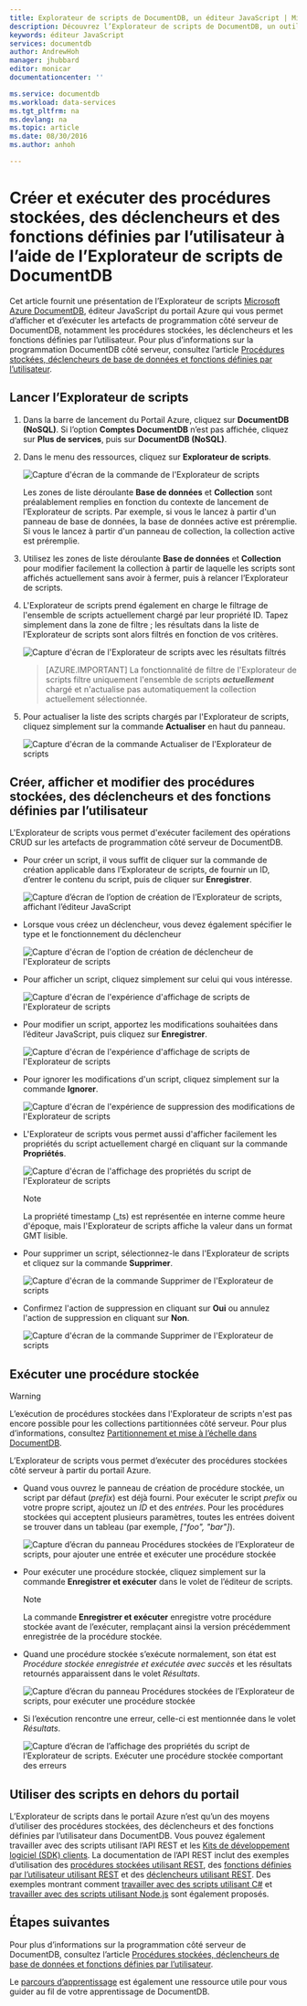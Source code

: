 ```yaml
---
title: Explorateur de scripts de DocumentDB, un éditeur JavaScript | Microsoft Docs
description: Découvrez l’Explorateur de scripts de DocumentDB, un outil du portail Azure qui permet de gérer les artefacts de programmation côté serveur de DocumentDB, notamment les procédures stockées, les déclencheurs et les fonctions définies par l’utilisateur.
keywords: éditeur JavaScript
services: documentdb
author: AndrewHoh
manager: jhubbard
editor: monicar
documentationcenter: ''

ms.service: documentdb
ms.workload: data-services
ms.tgt_pltfrm: na
ms.devlang: na
ms.topic: article
ms.date: 08/30/2016
ms.author: anhoh

---
```

# Créer et exécuter des procédures stockées, des déclencheurs et des fonctions définies par l’utilisateur à l’aide de l’Explorateur de scripts de DocumentDB
Cet article fournit une présentation de l’Explorateur de scripts [Microsoft Azure DocumentDB](https://azure.microsoft.com/services/documentdb/), éditeur JavaScript du portail Azure qui vous permet d’afficher et d’exécuter les artefacts de programmation côté serveur de DocumentDB, notamment les procédures stockées, les déclencheurs et les fonctions définies par l’utilisateur. Pour plus d’informations sur la programmation DocumentDB côté serveur, consultez l’article [Procédures stockées, déclencheurs de base de données et fonctions définies par l’utilisateur](documentdb-programming.md).

## Lancer l’Explorateur de scripts
1. Dans la barre de lancement du Portail Azure, cliquez sur **DocumentDB (NoSQL)**. Si l’option **Comptes DocumentDB** n’est pas affichée, cliquez sur **Plus de services**, puis sur **DocumentDB (NoSQL)**.
2. Dans le menu des ressources, cliquez sur **Explorateur de scripts**.
   
    ![Capture d'écran de la commande de l'Explorateur de scripts](./media/documentdb-view-scripts/scriptexplorercommand.png)
   
    Les zones de liste déroulante **Base de données** et **Collection** sont préalablement remplies en fonction du contexte de lancement de l’Explorateur de scripts. Par exemple, si vous le lancez à partir d'un panneau de base de données, la base de données active est préremplie. Si vous le lancez à partir d'un panneau de collection, la collection active est préremplie.
3. Utilisez les zones de liste déroulante **Base de données** et **Collection** pour modifier facilement la collection à partir de laquelle les scripts sont affichés actuellement sans avoir à fermer, puis à relancer l’Explorateur de scripts.
4. L'Explorateur de scripts prend également en charge le filtrage de l'ensemble de scripts actuellement chargé par leur propriété ID. Tapez simplement dans la zone de filtre ; les résultats dans la liste de l’Explorateur de scripts sont alors filtrés en fonction de vos critères.
   
    ![Capture d'écran de l'Explorateur de scripts avec les résultats filtrés](./media/documentdb-view-scripts/scriptexplorerfilterresults.png)

    > [AZURE.IMPORTANT] La fonctionnalité de filtre de l'Explorateur de scripts filtre uniquement l'ensemble de scripts ***actuellement*** chargé et n'actualise pas automatiquement la collection actuellement sélectionnée.

1. Pour actualiser la liste des scripts chargés par l'Explorateur de scripts, cliquez simplement sur la commande **Actualiser** en haut du panneau.
   
    ![Capture d'écran de la commande Actualiser de l'Explorateur de scripts](./media/documentdb-view-scripts/scriptexplorerrefresh.png)

## Créer, afficher et modifier des procédures stockées, des déclencheurs et des fonctions définies par l’utilisateur
L'Explorateur de scripts vous permet d'exécuter facilement des opérations CRUD sur les artefacts de programmation côté serveur de DocumentDB.

* Pour créer un script, il vous suffit de cliquer sur la commande de création applicable dans l’Explorateur de scripts, de fournir un ID, d’entrer le contenu du script, puis de cliquer sur **Enregistrer**.
  
    ![Capture d’écran de l’option de création de l’Explorateur de scripts, affichant l’éditeur JavaScript](./media/documentdb-view-scripts/scriptexplorercreatecommand.png)
* Lorsque vous créez un déclencheur, vous devez également spécifier le type et le fonctionnement du déclencheur
  
    ![Capture d'écran de l'option de création de déclencheur de l'Explorateur de scripts](./media/documentdb-view-scripts/scriptexplorercreatetrigger.png)
* Pour afficher un script, cliquez simplement sur celui qui vous intéresse.
  
    ![Capture d'écran de l'expérience d'affichage de scripts de l'Explorateur de scripts](./media/documentdb-view-scripts/scriptexplorerviewscript.png)
* Pour modifier un script, apportez les modifications souhaitées dans l’éditeur JavaScript, puis cliquez sur **Enregistrer**.
  
    ![Capture d'écran de l'expérience d'affichage de scripts de l'Explorateur de scripts](./media/documentdb-view-scripts/scriptexplorereditscript.png)
* Pour ignorer les modifications d'un script, cliquez simplement sur la commande **Ignorer**.
  
    ![Capture d'écran de l'expérience de suppression des modifications de l'Explorateur de scripts](./media/documentdb-view-scripts/scriptexplorerdiscardchanges.png)
* L'Explorateur de scripts vous permet aussi d'afficher facilement les propriétés du script actuellement chargé en cliquant sur la commande **Propriétés**.
  
    ![Capture d'écran de l'affichage des propriétés du script de l'Explorateur de scripts](./media/documentdb-view-scripts/scriptproperties.png)
  
  > [!NOTE]
  > La propriété timestamp (\_ts) est représentée en interne comme heure d'époque, mais l'Explorateur de scripts affiche la valeur dans un format GMT lisible.
  > 
  > 
* Pour supprimer un script, sélectionnez-le dans l'Explorateur de scripts et cliquez sur la commande **Supprimer**.
  
    ![Capture d'écran de la commande Supprimer de l'Explorateur de scripts](./media/documentdb-view-scripts/scriptexplorerdeletescript1.png)
* Confirmez l'action de suppression en cliquant sur **Oui** ou annulez l'action de suppression en cliquant sur **Non**.
  
    ![Capture d'écran de la commande Supprimer de l'Explorateur de scripts](./media/documentdb-view-scripts/scriptexplorerdeletescript2.png)

## Exécuter une procédure stockée
> [!WARNING]
> L’exécution de procédures stockées dans l'Explorateur de scripts n'est pas encore possible pour les collections partitionnées côté serveur. Pour plus d’informations, consultez [Partitionnement et mise à l’échelle dans DocumentDB](documentdb-partition-data.md).
> 
> 

L’Explorateur de scripts vous permet d’exécuter des procédures stockées côté serveur à partir du portail Azure.

* Quand vous ouvrez le panneau de création de procédure stockée, un script par défaut (*prefix*) est déjà fourni. Pour exécuter le script *prefix* ou votre propre script, ajoutez un *ID* et des *entrées*. Pour les procédures stockées qui acceptent plusieurs paramètres, toutes les entrées doivent se trouver dans un tableau (par exemple, *["foo", "bar"]*).
  
    ![Capture d’écran du panneau Procédures stockées de l’Explorateur de scripts, pour ajouter une entrée et exécuter une procédure stockée](./media/documentdb-view-scripts/documentdb-execute-a-stored-procedure-input.png)
* Pour exécuter une procédure stockée, cliquez simplement sur la commande **Enregistrer et exécuter** dans le volet de l’éditeur de scripts.
  
  > [!NOTE]
  > La commande **Enregistrer et exécuter** enregistre votre procédure stockée avant de l’exécuter, remplaçant ainsi la version précédemment enregistrée de la procédure stockée.
  > 
  > 
* Quand une procédure stockée s’exécute normalement, son état est *Procédure stockée enregistrée et exécutée avec succès* et les résultats retournés apparaissent dans le volet *Résultats*.
  
    ![Capture d’écran du panneau Procédures stockées de l’Explorateur de scripts, pour exécuter une procédure stockée](./media/documentdb-view-scripts/documentdb-execute-a-stored-procedure.png)
* Si l’exécution rencontre une erreur, celle-ci est mentionnée dans le volet *Résultats*.
  
    ![Capture d’écran de l’affichage des propriétés du script de l’Explorateur de scripts. Exécuter une procédure stockée comportant des erreurs](./media/documentdb-view-scripts/documentdb-execute-a-stored-procedure-error.png)

## Utiliser des scripts en dehors du portail
L’Explorateur de scripts dans le portail Azure n’est qu’un des moyens d’utiliser des procédures stockées, des déclencheurs et des fonctions définies par l’utilisateur dans DocumentDB. Vous pouvez également travailler avec des scripts utilisant l’API REST et les [Kits de développement logiciel (SDK) clients](documentdb-sdk-dotnet.md). La documentation de l’API REST inclut des exemples d’utilisation des [procédures stockées utilisant REST](https://msdn.microsoft.com/library/azure/mt489092.aspx), des [fonctions définies par l’utilisateur utilisant REST](https://msdn.microsoft.com/library/azure/dn781481.aspx) et des [déclencheurs utilisant REST](https://msdn.microsoft.com/library/azure/mt489116.aspx). Des exemples montrant comment [travailler avec des scripts utilisant C#](documentdb-dotnet-samples.md#server-side-programming-examples) et [travailler avec des scripts utilisant Node.js](documentdb-nodejs-samples.md#server-side-programming-examples) sont également proposés.

## Étapes suivantes
Pour plus d’informations sur la programmation côté serveur de DocumentDB, consultez l’article [Procédures stockées, déclencheurs de base de données et fonctions définies par l’utilisateur](documentdb-programming.md).

Le [parcours d’apprentissage](https://azure.microsoft.com/documentation/learning-paths/documentdb/) est également une ressource utile pour vous guider au fil de votre apprentissage de DocumentDB.

<!---HONumber=AcomDC_0831_2016-->